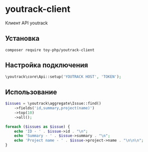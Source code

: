 # youtrack-client
Клиент API youtrack


## Установка

```
composer require toy-php/youtrack-client
```

## Настройка подключения

```php
\youtrack\core\Api::setup('YOUTRACK HOST', 'TOKEN');
```

## Использование

```php
$issues = \youtrack\aggregate\Issue::find()
    ->fields('id,summary,project(name)')
    ->top(10)
    ->all();
    
foreach ($issues as $issue) {
    echo 'ID - ' . $issue->id . "\n";
    echo 'Summary - ' . $issue->summary . "\n";
    echo 'Project name - ' . $issue->project->name . "\n\n\n";
}    
```

